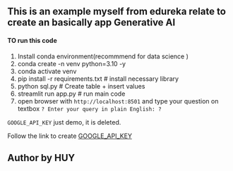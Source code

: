 ## This is an example myself from edureka relate to create an basically app Generative AI

#### TO run this code 

1. Install conda environment(recommmend for data science )
2. conda create -n venv python=3.10 -y
3. conda activate venv
4. pip install -r requirements.txt # install necessary library
5. python sql.py # Create table + insert values
6. streamlit run app.py # run main code
7. open browser with `http://localhost:8501` and type your question on textbox `? Enter your query in plain English: ?` 

`GOOGLE_API_KEY` just demo, it is deleted. 

Follow the link to create [GOOGLE_API_KEY](https://aistudio.google.com/apikey)

## Author by HUY
